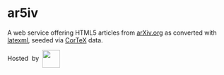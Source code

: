 # ar5iv

A web service offering HTML5 articles from [arXiv.org](https://arxiv.org/) as converted with [latexml](https://github.com/brucemiller/LaTeXML), seeded via [CorTeX](https://github.com/dginev/CorTeX) data.

Hosted&nbsp;&nbsp;by&nbsp;&nbsp;<a href="https://kwarc.info/projects/arXMLiv/"><img src="https://kwarc.info/public/kwarc_logo.svg" height=40 style="vertical-align: middle;"></a>